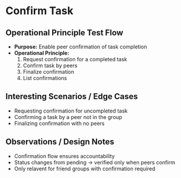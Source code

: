 # Confirm Task
## Operational Principle Test Flow
- **Purpose:** Enable peer confirmation of task completion
- **Operational Principle:** 
  1. Request confirmation for a completed task
  2. Confirm task by peers
  3. Finalize confirmation
  4. List confirmations

## Interesting Scenarios / Edge Cases
- Requesting confirmation for uncompleted task
- Confirming a task by a peer not in the group
- Finalizing confirmation with no peers

## Observations / Design Notes
- Confirmation flow ensures accountability
- Status changes from pending → verified only when peers confirm
- Only relavent for friend groups with confirmation required
